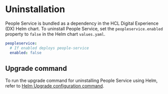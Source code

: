 # Uninstallation

People Service is bundled as a dependency in the HCL Digital Experience (DX) Helm chart. To uninstall People Service, set the `peopleservice.enabled` property to `false` in the Helm chart `values.yaml`.

```yaml
peopleservice:
  # If enabled deploys people-service
  enabled: false
```

## Upgrade command

To run the upgrade command for uninstalling People Service using Helm, refer to [Helm Upgrade configuration command](../../../../deployment/install/container/helm_deployment/helm_uninstall/#uninstall-command).
